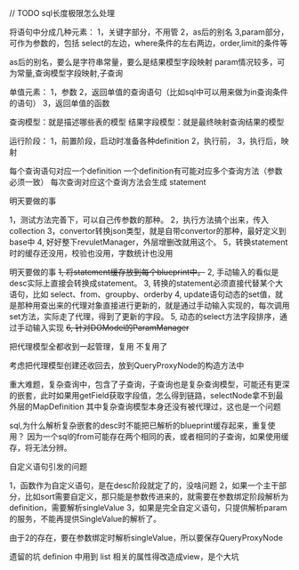 
// TODO sql长度极限怎么处理

将语句中分成几种元素：
1，关键字部分，不用管
2，as后的别名
3,param部分，可作为参数的，包括 select的左边，where条件的左右两边，order,limit的条件等

as后的别名，要么是字符串常量，要么是结果模型字段映射
param情况较多，可为常量,查询模型字段映射,子查询

单值元素：
1，参数
2，返回单值的查询语句（比如sql中可以用来做为in查询条件的语句）
3，返回单值的函数


查询模型：就是描述哪些表的模型
结果字段模型：就是最终映射查询结果的模型


运行阶段：
1，前置阶段，启动时准备各种definition
2，执行前，
3，执行后，映射

每个查询语句对应一个definition
一个definition有可能对应多个查询方法（参数必须一致）
每次查询对应这个查询方法会生成 statement




明天要做的事

1，测试方法完善下，可以自己传参数的那种。
2，执行方法搞个出来，传入collection
3，convertor转换json类型，就是自带convertor的那种，最好定义到base中
4, 好好整下revuletManager，外层增删改就用这个。
5，转换statement时的缓存还没用，校验也没用，字数统计也没用

明天要做的事
~~1, 将statement缓存放到每个blueprint中。~~
2, 手动输入的看似是desc实际上直接会转换成statement。
3, 转换的statement必须直接代替某个大语句，比如 select、from、groupby、orderby
4, update语句动态的set值，就是那种用查出来的代理对象直接进行更新的，就是通过手动输入实现的，每次调用set方法，实际走了代理，得到了更新的字段。
5, 动态的select方法字段排序，通过手动输入实现
~~6, 针对DOModel的ParamManager~~

把代理模型全都收到一起管理，复用                不复用了

考虑把代理模型创建还收回去，放到QueryProxyNode的构造方法中


重大难题，复杂查询中，包含了子查询，子查询也是复杂查询模型，可能还有更深的嵌套，此时如果用getField获取字段值，怎么得到链路，selectNode拿不到最外层的MapDefinition
其中复杂查询模型本身还没有被代理过，这也是一个问题



sql,为什么解析复杂嵌套的desc时不能把已解析的blueprint缓存起来，重复使用？
因为一个sql的from可能存在两个相同的表，或者相同的子查询，如果使用缓存，将无法分辨。



自定义语句引发的问题

1，函数作为自定义语句，是在desc阶段就定了的，没啥问题
2，如果一个主干部分，比如sort需要自定义，那只能是参数传进来的，就需要在参数绑定阶段解析为definition，需要解析singleValue
3，如果是完全自定义语句，只提供解析param的服务，不能再提供SingleValue的解析了。

由于2的存在，要在参数绑定时解析singleValue，所以要保存QueryProxyNode


遗留的坑
definion 中用到 list 相关的属性得改造成view，是个大坑

